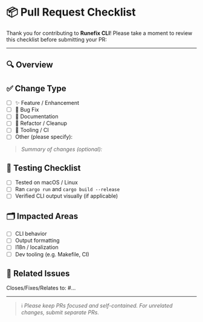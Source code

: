 # 📦 Pull Request Checklist

Thank you for contributing to **Runefix CLI**! Please take a moment to review this checklist before submitting your PR:

---

## 🔍 Overview

<!--
Briefly explain what your PR does:
- What feature or fix does it introduce?
- Why is it needed?
-->

## ✅ Change Type

- [ ] ✨ Feature / Enhancement
- [ ] 🐛 Bug Fix
- [ ] 📝 Documentation
- [ ] 🔧 Refactor / Cleanup
- [ ] 🧰 Tooling / CI
- [ ] Other (please specify):

> _Summary of changes (optional):_

## 🧪 Testing Checklist

- [ ] Tested on macOS / Linux
- [ ] Ran `cargo run` and `cargo build --release`
- [ ] Verified CLI output visually (if applicable)

## 🗂 Impacted Areas

- [ ] CLI behavior
- [ ] Output formatting
- [ ] I18n / localization
- [ ] Dev tooling (e.g. Makefile, CI)

## 📎 Related Issues

<!-- e.g., Closes #12, Fixes #8 -->
Closes/Fixes/Relates to: #...

---

> ℹ️ _Please keep PRs focused and self-contained. For unrelated changes, submit separate PRs._
